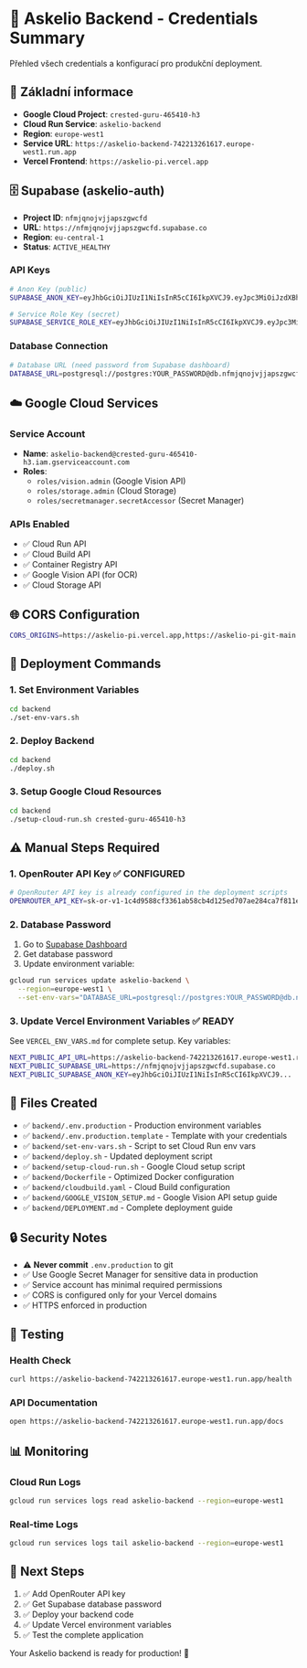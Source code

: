 # 🔐 Askelio Backend - Credentials Summary

Přehled všech credentials a konfigurací pro produkční deployment.

## 🎯 **Základní informace**

- **Google Cloud Project**: `crested-guru-465410-h3`
- **Cloud Run Service**: `askelio-backend`
- **Region**: `europe-west1`
- **Service URL**: `https://askelio-backend-742213261617.europe-west1.run.app`
- **Vercel Frontend**: `https://askelio-pi.vercel.app`

## 🗄️ **Supabase (askelio-auth)**

- **Project ID**: `nfmjqnojvjjapszgwcfd`
- **URL**: `https://nfmjqnojvjjapszgwcfd.supabase.co`
- **Region**: `eu-central-1`
- **Status**: `ACTIVE_HEALTHY`

### API Keys
```bash
# Anon Key (public)
SUPABASE_ANON_KEY=eyJhbGciOiJIUzI1NiIsInR5cCI6IkpXVCJ9.eyJpc3MiOiJzdXBhYmFzZSIsInJlZiI6Im5mbWpxbm9qdmpqYXBzemd3Y2ZkIiwicm9sZSI6ImFub24iLCJpYXQiOjE3NTM0NzEyMjEsImV4cCI6MjA2OTA0NzIyMX0.e7BkuYECKj6uhtt34yjxIs02UyzdTbeysGK85p4gb0I

# Service Role Key (secret)
SUPABASE_SERVICE_ROLE_KEY=eyJhbGciOiJIUzI1NiIsInR5cCI6IkpXVCJ9.eyJpc3MiOiJzdXBhYmFzZSIsInJlZiI6Im5mbWpxbm9qdmpqYXBzemd3Y2ZkIiwicm9sZSI6InNlcnZpY2Vfcm9sZSIsImlhdCI6MTc1MzQ3MTIyMSwiZXhwIjoyMDY5MDQ3MjIxfQ.NWDs7PzWFh2QHKuBOXX-jzLJCJH5nKrG8T62rIqYh88
```

### Database Connection
```bash
# Database URL (need password from Supabase dashboard)
DATABASE_URL=postgresql://postgres:YOUR_PASSWORD@db.nfmjqnojvjjapszgwcfd.supabase.co:5432/postgres
```

## ☁️ **Google Cloud Services**

### Service Account
- **Name**: `askelio-backend@crested-guru-465410-h3.iam.gserviceaccount.com`
- **Roles**:
  - `roles/vision.admin` (Google Vision API)
  - `roles/storage.admin` (Cloud Storage)
  - `roles/secretmanager.secretAccessor` (Secret Manager)

### APIs Enabled
- ✅ Cloud Run API
- ✅ Cloud Build API
- ✅ Container Registry API
- ✅ Google Vision API (for OCR)
- ✅ Cloud Storage API

## 🌐 **CORS Configuration**

```bash
CORS_ORIGINS=https://askelio-pi.vercel.app,https://askelio-pi-git-main.vercel.app
```

## 🚀 **Deployment Commands**

### 1. Set Environment Variables
```bash
cd backend
./set-env-vars.sh
```

### 2. Deploy Backend
```bash
cd backend
./deploy.sh
```

### 3. Setup Google Cloud Resources
```bash
cd backend
./setup-cloud-run.sh crested-guru-465410-h3
```

## ⚠️ **Manual Steps Required**

### 1. OpenRouter API Key ✅ CONFIGURED
```bash
# OpenRouter API key is already configured in the deployment scripts
OPENROUTER_API_KEY=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
```

### 2. Database Password
1. Go to [Supabase Dashboard](https://supabase.com/dashboard/project/nfmjqnojvjjapszgwcfd/settings/database)
2. Get database password
3. Update environment variable:
```bash
gcloud run services update askelio-backend \
  --region=europe-west1 \
  --set-env-vars="DATABASE_URL=postgresql://postgres:YOUR_PASSWORD@db.nfmjqnojvjjapszgwcfd.supabase.co:5432/postgres"
```

### 3. Update Vercel Environment Variables ✅ READY
See `VERCEL_ENV_VARS.md` for complete setup. Key variables:
```bash
NEXT_PUBLIC_API_URL=https://askelio-backend-742213261617.europe-west1.run.app
NEXT_PUBLIC_SUPABASE_URL=https://nfmjqnojvjjapszgwcfd.supabase.co
NEXT_PUBLIC_SUPABASE_ANON_KEY=eyJhbGciOiJIUzI1NiIsInR5cCI6IkpXVCJ9...
```

## 📁 **Files Created**

- ✅ `backend/.env.production` - Production environment variables
- ✅ `backend/.env.production.template` - Template with your credentials
- ✅ `backend/set-env-vars.sh` - Script to set Cloud Run env vars
- ✅ `backend/deploy.sh` - Updated deployment script
- ✅ `backend/setup-cloud-run.sh` - Google Cloud setup script
- ✅ `backend/Dockerfile` - Optimized Docker configuration
- ✅ `backend/cloudbuild.yaml` - Cloud Build configuration
- ✅ `backend/GOOGLE_VISION_SETUP.md` - Google Vision API setup guide
- ✅ `backend/DEPLOYMENT.md` - Complete deployment guide

## 🔒 **Security Notes**

- ⚠️ **Never commit** `.env.production` to git
- ✅ Use Google Secret Manager for sensitive data in production
- ✅ Service account has minimal required permissions
- ✅ CORS is configured only for your Vercel domains
- ✅ HTTPS enforced in production

## 🧪 **Testing**

### Health Check
```bash
curl https://askelio-backend-742213261617.europe-west1.run.app/health
```

### API Documentation
```bash
open https://askelio-backend-742213261617.europe-west1.run.app/docs
```

## 📊 **Monitoring**

### Cloud Run Logs
```bash
gcloud run services logs read askelio-backend --region=europe-west1
```

### Real-time Logs
```bash
gcloud run services logs tail askelio-backend --region=europe-west1
```

## 🎉 **Next Steps**

1. ✅ Add OpenRouter API key
2. ✅ Get Supabase database password
3. ✅ Deploy your backend code
4. ✅ Update Vercel environment variables
5. ✅ Test the complete application

Your Askelio backend is ready for production! 🚀
